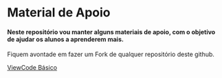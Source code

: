 # Material de Apoio
#### Neste repositório vou manter alguns materiais de apoio, com o objetivo de ajudar os alunos a aprenderem mais.
Fiquem avontade em fazer um Fork de qualquer repositório deste github.

[ViewCode Básico](https://github.com/codandocommoa/CursosAppiOS-MeusGastos/blob/main/ViewCode-Basico.pdf)
